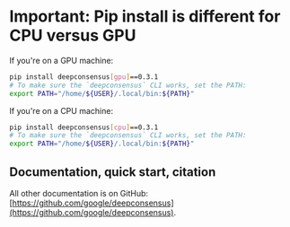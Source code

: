 # Important: Pip install is different for CPU versus GPU

If you're on a GPU machine:

```bash
pip install deepconsensus[gpu]==0.3.1
# To make sure the `deepconsensus` CLI works, set the PATH:
export PATH="/home/${USER}/.local/bin:${PATH}"
```

If you're on a CPU machine:

```bash
pip install deepconsensus[cpu]==0.3.1
# To make sure the `deepconsensus` CLI works, set the PATH:
export PATH="/home/${USER}/.local/bin:${PATH}"
```

## Documentation, quick start, citation

All other documentation is on GitHub: [https://github.com/google/deepconsensus](https://github.com/google/deepconsensus).
